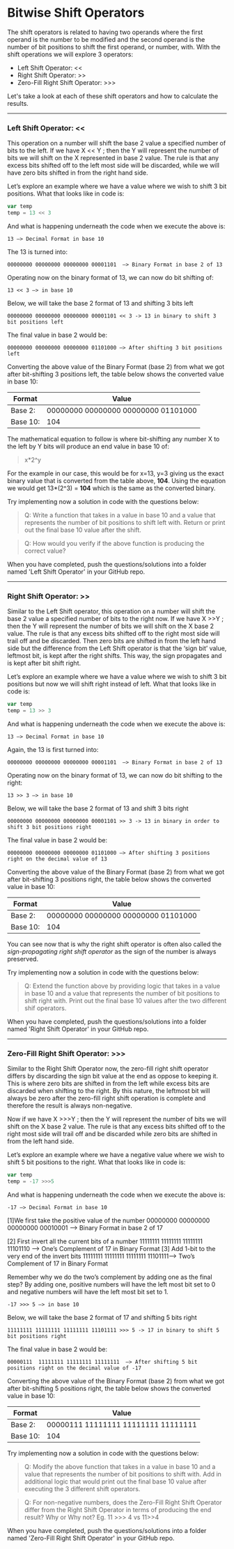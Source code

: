 # Bitwise Shift Operators
The shift operators is related to having two operands where the first operand is the number to be modified and the second operand is the number of bit positions to shift the first operand, or number, with.  With the shift operations we will explore 3 operators:  

  - Left Shift Operator:  <<
  - Right Shift Operator:  >>
  - Zero-Fill Right Shift Operator:  >>>

Let's take a look at each of these shift operators and how to calculate the results.
_____________________
### Left Shift Operator:  <<
This operation on a number will shift the base 2 value a specified number of bits to the left.  If we have X << Y ; then the Y will represent the number of bits we will shift on the X represented in   base 2 value.  The rule is that any excess bits shifted off to the left most side will be discarded, while we will have zero bits shifted in from the right hand side.

Let’s explore an example where we have a value where we wish to shift 3 bit positions.  What that looks like in code is:

```js
var temp
temp = 13 << 3
```
And what is happening underneath the code when we execute the above is:
```
13 —> Decimal Format in base 10
```
The 13 is turned into:
```
00000000 00000000 00000000 00001101  —> Binary Format in base 2 of 13
```
Operating now on the binary format of 13, we can now do bit shifting of:
```
13 << 3 —> in base 10
```
Below, we will take the base 2 format of 13 and shifting 3 bits left
```
00000000 00000000 00000000 00001101 << 3 -> 13 in binary to shift 3 bit positions left
```
The final value in base 2 would be:
```
00000000 00000000 00000000 01101000 —> After shifting 3 bit positions left
```

Converting the above value of the Binary Format (base 2) from what we got after bit-shifting 3 positions left, the table below shows the converted value in base 10:

| Format | Value | 
|---------------------------|-----|
| Base 2:                  | 00000000 00000000 00000000 01101000 |
| Base 10:                  | 104  |

The mathematical equation to follow is where bit-shifting any number X to the left by Y bits will produce an end value in base 10 of:

> x*2^y

For the example in our case, this would be for x=13, y=3 giving us the exact binary value that is converted from the table above, **104**.  Using the equation we would get 13*(2^3) = **104** which is the same as the converted binary.

Try implementing now a solution in code with the questions below:
>Q:  Write a function that takes in a value in base 10 and a value that represents the number of bit positions to shift left with.  Return or print out the final base 10 value after the shift.

>Q:  How would you verify if the above function is producing the correct value?

When you have completed, push the questions/solutions into a folder named 'Left Shift Operator' in your GitHub repo.
_____________________
### Right Shift Operator:  >>

Similar to the Left Shift operator, this operation on a number will shift the base 2 value a specified number of bits to the right now.  If we have X >>Y ; then the Y will represent the number of bits we will shift on the X base 2 value.  The rule is that any excess bits shifted off to the right most side will trail off and be discarded.  Then zero bits are shifted in from the left hand side but the difference from the Left Shift operator is that the ‘sign bit’ value, leftmost bit, is kept after the right shifts.  This way, the sign propagates and is kept after bit shift right.

Let’s explore an example where we have a value where we wish to shift 3 bit positions but now we will shift right instead of left.  What that looks like in code is:
```js
var temp
temp = 13 >> 3
```
And what is happening underneath the code when we execute the above is:
```
13 —> Decimal Format in base 10
```
Again, the 13 is first turned into:
```
00000000 00000000 00000000 00001101  —> Binary Format in base 2 of 13
```
Operating now on the binary format of 13, we can now do bit shifting to the right:
```
13 >> 3 —> in base 10
```
Below, we will take the base 2 format of 13 and shift 3 bits right
```
00000000 00000000 00000000 00001101 >> 3 -> 13 in binary in order to shift 3 bit positions right
```
The final value in base 2 would be:
```
00000000 00000000 00000000 01101000 —> After shifting 3 positions right on the decimal value of 13
```
Converting the above value of the Binary Format (base 2) from what we got after bit-shifting 3 positions right, the table below shows the converted value in base 10:

| Format | Value | 
|---------------------------|-----|
| Base 2:                  | 00000000 00000000 00000000 01101000 |
| Base 10:                  | 104  |

You can see now that is why the right shift operator is often also called the *sign-propagating right shift operator* as the sign of the number is always preserved.

Try implementing now a solution in code with the questions below:
>Q:  Extend the function above by providing logic that takes in a value in base 10 and a value that represents the number of bit positions to shift right with.  Print out the final base 10 values after the two different shif operators.

When you have completed, push the questions/solutions into a folder named 'Right Shift Operator' in your GitHub repo.
_____________________
### Zero-Fill Right Shift Operator:  >>>

Similar to the Right Shift Operator now, the zero-fill right shift operator differs by discarding the sign bit value at the end as oppose to keeping it.  This is where zero bits are shifted in from the left while excess bits are discarded when shifting to the right.  By this nature, the leftmost bit will always be zero after the zero-fill right shift operation is complete and therefore the result is always non-negative.

Now if we have X >>>Y ; then the Y will represent the number of bits we will shift on the X base 2 value.  The rule is that any excess bits shifted off to the right most side will trail off and be discarded while zero bits are shifted in from the left hand side.

Let’s explore an example where we have a negative value where we wish to shift 5 bit positions to the right.  What that looks like in code is:

```js
var temp
temp = -17 >>>5
```
And what is happening underneath the code when we execute the above is:
```
-17 —> Decimal Format in base 10
```
[1]We first take the positive value of the number
00000000 00000000 00000000 00010001  —> Binary Format in base 2 of 17

[2] First invert all the current bits of a number
11111111 11111111 11111111 11101110  —> One’s Complement of 17 in Binary Format
[3] Add 1-bit to the very end of the invert bits
11111111 11111111 11111111 11101111—> Two’s Complement of 17 in Binary Format

Remember why we do the two’s complement by adding one as the final step?  By adding one, positive numbers will have the left most bit set to 0 and negative numbers will have the left most bit set to 1.

```
-17 >>> 5 —> in base 10
```
Below, we will take the base 2 format of 17 and shifting 5 bits right
```
11111111 11111111 11111111 11101111 >>> 5 -> 17 in binary to shift 5 bit positions right
```
The final value in base 2 would be:
```
00000111  11111111 11111111 11111111  —> After shifting 5 bit positions right on the decimal value of -17
```

Converting the above value of the Binary Format (base 2) from what we got after bit-shifting 5 positions right, the table below shows the converted value in base 10:

| Format | Value | 
|---------------------------|-----|
| Base 2:                  | 00000111  11111111 11111111 11111111 |
| Base 10:                  | 104  |

Try implementing now a solution in code with the questions below:
>Q:  Modify the above function that takes in a value in base 10 and a value that represents the number of bit positions to shift with.  Add in additional logic that would print out the final base 10 value after executing the 3 different shift operators.

>Q:  For non-negative numbers, does the Zero-Fill Right Shift Operator differ from the Right Shift Operator in terms of producing the end result?  Why or Why not?   Eg.  11 >>> 4 vs 11>>4

When you have completed, push the questions/solutions into a folder named 'Zero-Fill Right Shift Operator' in your GitHub repo.